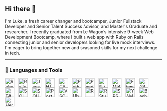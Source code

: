 ## Hi there 👋

I'm Luke, a fresh career changer and bootcamper, Junior Fullstack Developer and Senior Talent Success Advisor, and Master's Graduate and researcher. I recently graduated from Le Wagon’s intensive 9-week Web Development Bootcamp, where I built a web app with Ruby on Rails connecting junior and senior developers looking for live mock interviews. I'm eager to bring together new and seasoned skills for my next challenge in tech.

---

### 🧰 Languages and Tools

<img align="left" alt="Ruby" width="30px" style="padding-right:10px;"
src="https://cdn.jsdelivr.net/gh/devicons/devicon@latest/icons/ruby/ruby-original.svg" />
<img align="left" alt="Rails" width="30px" style="padding-right:10px;"
src="https://cdn.jsdelivr.net/gh/devicons/devicon@latest/icons/rails/rails-plain-wordmark.svg" />
<img align="left" alt="JavaScript" width="30px" style="padding-right:10px;" src="https://cdn.jsdelivr.net/gh/devicons/devicon/icons/javascript/javascript-plain.svg" />
<img align="left" alt="HTML" width="30px" style="padding-right:10px;" src="https://cdn.jsdelivr.net/gh/devicons/devicon/icons/html5/html5-plain.svg" />
<img align="left" alt="CSS" width="30px" style="padding-right:10px;"
src="https://cdn.jsdelivr.net/gh/devicons/devicon/icons/css3/css3-plain.svg" />
<img align="left" alt="Python" width="30px" style="padding-right:10px;" src="https://cdn.jsdelivr.net/gh/devicons/devicon/icons/python/python-plain.svg" />
<img align="left" alt="Pandas" width="30px" style="padding-right:10px;"
src="https://cdn.jsdelivr.net/gh/devicons/devicon@latest/icons/pandas/pandas-original.svg" />
<img align="left" alt="NumPy" width="30px" style="padding-right:10px;"
src="https://cdn.jsdelivr.net/gh/devicons/devicon@latest/icons/numpy/numpy-original.svg" />
<img align="left" alt="Matplotlib" width="30px" style="padding-right:10px;"
src="https://cdn.jsdelivr.net/gh/devicons/devicon@latest/icons/matplotlib/matplotlib-original.svg" />
<img align="left" alt="Figma" width="30px" style="padding-right:10px;"
src="https://cdn.jsdelivr.net/gh/devicons/devicon@latest/icons/figma/figma-original.svg" />
<img align="left" alt="Git" width="30px" style="padding-right:10px;"
src="https://cdn.jsdelivr.net/gh/devicons/devicon/icons/git/git-original.svg" />
<img align="left" alt="GitHub" width="30px" style="padding-right:10px;" src="https://cdn.jsdelivr.net/gh/devicons/devicon/icons/github/github-original.svg" />
<img align="left" alt="SQL" width="30px" style="padding-right:10px;"
src="https://cdn.jsdelivr.net/gh/devicons/devicon@latest/icons/sqldeveloper/sqldeveloper-original.svg" />
<img align="left" alt="SQLite" width="30px" style="padding-right:10px;"
src="https://cdn.jsdelivr.net/gh/devicons/devicon@latest/icons/sqlite/sqlite-original-wordmark.svg" />
<img align="left" alt="PostgreSQL" width="30px" style="padding-right:10px;"
src="https://cdn.jsdelivr.net/gh/devicons/devicon@latest/icons/postgresql/postgresql-original.svg" />
<img align="left" alt="VSCode" width="30px" style="padding-right:10px;"
src="https://cdn.jsdelivr.net/gh/devicons/devicon@latest/icons/vscode/vscode-original.svg" />
<img align="left" alt="Ubuntu" width="30px" style="padding-right:10px;"
src="https://cdn.jsdelivr.net/gh/devicons/devicon@latest/icons/ubuntu/ubuntu-original.svg" />
<img align="left" alt="R" width="30px" style="padding-right:10px;" 
src="https://cdn.jsdelivr.net/gh/devicons/devicon@latest/icons/r/r-plain.svg" />
<img align="left" alt="RStudio" width="30px" style="padding-right:10px;"
src="https://cdn.jsdelivr.net/gh/devicons/devicon@latest/icons/rstudio/rstudio-original.svg" />
<img align="left" alt="SPSS" width="30px" style="padding-right:10px;"
src="https://cdn.jsdelivr.net/gh/devicons/devicon@latest/icons/spss/spss-original.svg" />
<img align="left" alt="YAML" width="30px" style="padding-right:10px;"
src="https://cdn.jsdelivr.net/gh/devicons/devicon@latest/icons/yaml/yaml-original.svg" /> 
<img align="left" alt="Bash" width="30px" style="padding-right:10px;"
src="https://cdn.jsdelivr.net/gh/devicons/devicon/icons/bash/bash-original.svg" />
<img align="left" alt="Heroku" width="30px" style="padding-right:10px;"
src="https://cdn.jsdelivr.net/gh/devicons/devicon@latest/icons/heroku/heroku-original.svg" />
<br />

#

